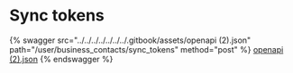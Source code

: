 # Sync tokens

{% swagger src="../../../../../../../.gitbook/assets/openapi (2).json" path="/user/business_contacts/sync_tokens" method="post" %}
[openapi (2).json](<../../../../../../../.gitbook/assets/openapi (2).json>)
{% endswagger %}
